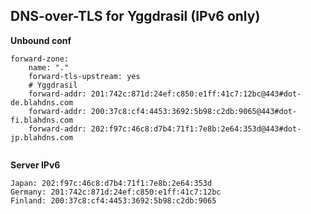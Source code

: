 ## DNS-over-TLS for Yggdrasil (IPv6 only)

**Unbound conf**

```
forward-zone:
    name: "."
    forward-tls-upstream: yes
    # Yggdrasil
    forward-addr: 201:742c:871d:24ef:c850:e1ff:41c7:12bc@443#dot-de.blahdns.com
    forward-addr: 200:37c8:cf4:4453:3692:5b98:c2db:9065@443#dot-fi.blahdns.com
    forward-addr: 202:f97c:46c8:d7b4:71f1:7e8b:2e64:353d@443#dot-jp.blahdns.com
    
```

**Server IPv6**
```
Japan: 202:f97c:46c8:d7b4:71f1:7e8b:2e64:353d 
Germany: 201:742c:871d:24ef:c850:e1ff:41c7:12bc
Finland: 200:37c8:cf4:4453:3692:5b98:c2db:9065
```
